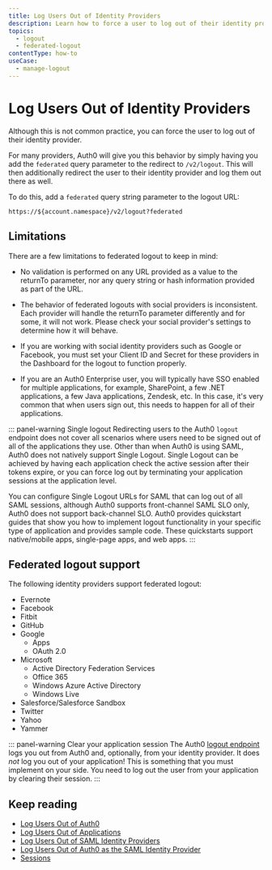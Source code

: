 ```yaml
---
title: Log Users Out of Identity Providers
description: Learn how to force a user to log out of their identity provider. 
topics:
  - logout
  - federated-logout
contentType: how-to
useCase:
  - manage-logout
---
```

# Log Users Out of Identity Providers

Although this is not common practice, you can force the user to log out of their identity provider. 

For many providers, Auth0 will give you this behavior by simply having you add the `federated` query parameter to the redirect to `/v2/logout`. This will then additionally redirect the user to their identity provider and log them out there as well.  

To do this, add a `federated` query string parameter to the logout URL:

```text
https://${account.namespace}/v2/logout?federated
```

## Limitations

There are a few limitations to federated logout to keep in mind:
 
* No validation is performed on any URL provided as a value to the returnTo parameter, nor any query string or hash information provided as part of the URL.

* The behavior of federated logouts with social providers is inconsistent. Each provider will handle the returnTo parameter differently and for some, it will not work. Please check your social provider's settings to determine how it will behave.

* If you are working with social identity providers such as Google or Facebook, you must set your Client ID and Secret for these providers in the Dashboard for the logout to function properly.

* If you are an Auth0 Enterprise user, you will typically have SSO enabled for multiple applications, for example, SharePoint, a few .NET applications, a few Java applications, Zendesk, etc. In this case, it's very common that when users sign out, this needs to happen for all of their applications.  

::: panel-warning Single logout
Redirecting users to the Auth0 `logout` endpoint does not cover all scenarios where users need to be signed out of all of the applications they use. Other than when Auth0 is using SAML, Auth0 does not natively support Single Logout. Single Logout can be achieved by having each application check the active session after their tokens expire, or you can force log out by terminating your application sessions at the application level. 

You can configure Single Logout URLs for SAML that can log out of all SAML sessions, although Auth0 supports front-channel SAML SLO only, Auth0 does not support back-channel SLO.
Auth0 provides quickstart guides that show you how to implement logout functionality in your specific type of application and provides sample code. These quickstarts support native/mobile apps, single-page apps, and web apps. 
:::

## Federated logout support

The following identity providers support federated logout:

* Evernote
* Facebook
* Fitbit
* GitHub
* Google
  * Apps
  * OAuth 2.0
* Microsoft
  * Active Directory Federation Services
  * Office 365
  * Windows Azure Active Directory
  * Windows Live
* Salesforce/Salesforce Sandbox
* Twitter
* Yahoo
* Yammer

::: panel-warning Clear your application session
The Auth0 [logout endpoint](/api/authentication?javascript#logout) logs you out from Auth0 and, optionally, from your identity provider. It does *not* log you out of your application! This is something that you must implement on your side. You need to log out the user from your application by clearing their session. 
:::

## Keep reading

* [Log Users Out of Auth0](/logout/guides/logout-auth0)
* [Log Users Out of Applications](logout/guides/logout-applications)
* [Log Users Out of SAML Identity Providers](/logout/guides/logout-saml-idps)
* [Log Users Out of Auth0 as the SAML Identity Provider](/protocols/saml/saml-configuration/logout)
* [Sessions](/sessions)

